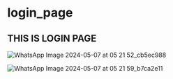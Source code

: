 # login_page


## THIS IS LOGIN PAGE
![WhatsApp Image 2024-05-07 at 05 21 52_cb5ec988](https://github.com/adhambambo/Ui-UX-Login-Screen/assets/116437727/7028881c-34bf-4c96-b28f-9499743a94db)


![WhatsApp Image 2024-05-07 at 05 21 59_b7ca2e11](https://github.com/adhambambo/Ui-UX-Login-Screen/assets/116437727/1c79827f-d281-4f3a-bcf8-f0cfc3a12173)




